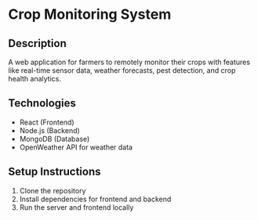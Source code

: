 # Crop Monitoring System

## Description
A web application for farmers to remotely monitor their crops with features like real-time sensor data, weather forecasts, pest detection, and crop health analytics.

## Technologies
- React (Frontend)
- Node.js (Backend)
- MongoDB (Database)
- OpenWeather API for weather data

## Setup Instructions
1. Clone the repository
2. Install dependencies for frontend and backend
3. Run the server and frontend locally
